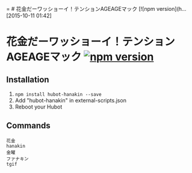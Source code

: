 = # 花金だーワッショーイ！テンションAGEAGEマック [![npm version](h...
[2015-10-11 01:42]
# 花金だーワッショーイ！テンションAGEAGEマック [![npm version](https://badge.fury.io/js/hubot-hanakin.svg)](http://badge.fury.io/js/hubot-hanakin)

## Installation

1. `npm install hubot-hanakin --save`
2. Add "hubot-hanakin" in external-scripts.json
4. Reboot your Hubot

## Commands

```
花金
hanakin
金曜
ファナキン
tgif
```

